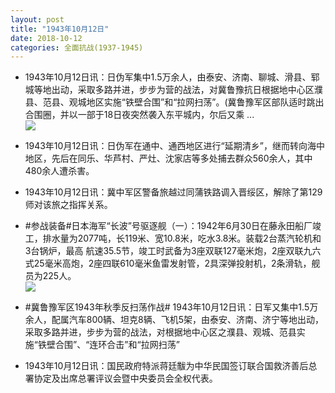 ```yaml
---
layout: post
title: "1943年10月12日"
date: 2018-10-12
categories: 全面抗战(1937-1945)
---
```


<meta name="referrer" content="no-referrer" />

- 1943年10月12日讯：日伪军集中1.5万余人，由泰安、济南、聊城、滑县、郓城等地出动，采取多路并进，步步为营的战法，对冀鲁豫抗日根据地中心区濮县、范县、观城地区实施“铁壁合围”和“拉网扫荡”。(冀鲁豫军区部队适时跳出合围圈，并以一部于18日夜突然袭入东平城内，尔后又乘 ... <br/><img src="https://wx2.sinaimg.cn/large/aca367d8ly1fw5owzrixaj20c809zwel.jpg" />

- 1943年10月12日讯：日伪军在通中、通西地区进行“延期清乡”，继而转向海中地区，先后在同乐、华芦村、严灶、沈家店等多处捕去群众560余人，其中480余人遭杀害。 

- 1943年10月12日讯：冀中军区警备旅越过同蒲铁路调入晋绥区，解除了第129师对该旅之指挥关系。 

- #参战装备#日本海军“长波”号驱逐舰（一）：1942年6月30日在藤永田船厂竣工，排水量为2077吨，长119米、宽10.8米，吃水3.8米。装载2台蒸汽轮机和3台锅炉，最高 航速35.5节，竣工时武备为3座双联127毫米炮，2座双联九六式25毫米高炮，2座四联610毫米鱼雷发射管，2具深弹投射机，2条滑轨，舰员为225人。 <br/><img src="https://wx3.sinaimg.cn/large/aca367d8ly1fw57kpw09rj21hc0qfk0s.jpg" />

- #冀鲁豫军区1943年秋季反扫荡作战# 1943年10月12日讯：日军又集中1.5万余人，配属汽车800辆、坦克8辆、飞机5架，由泰安、济南、济宁等地出动，采取多路并进，步步为营的战法，对根据地中心区之濮县、观城、范县实施“铁壁合围”、“连环合击”和“拉网扫荡” 

- 1943年10月12日讯：国民政府特派蒋廷黻为中华民国签订联合国救济善后总署协定及出席总署评议会暨中央委员会全权代表。 

